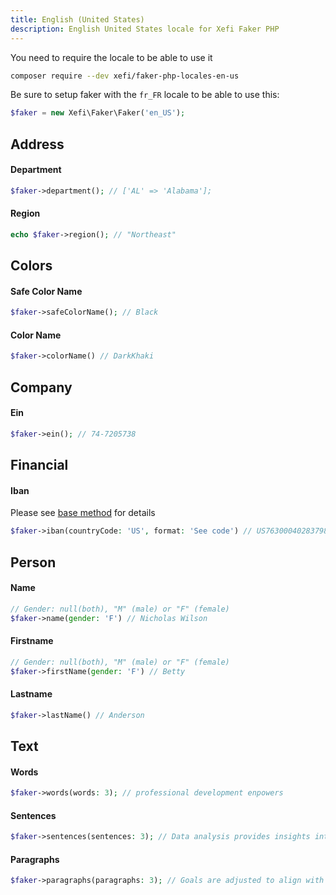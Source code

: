 ```yaml
---
title: English (United States)
description: English United States locale for Xefi Faker PHP
---
```


You need to require the locale to be able to use it
```bash
composer require --dev xefi/faker-php-locales-en-us
```

Be sure to setup faker with the `fr_FR` locale to be able to use this:

```php
$faker = new Xefi\Faker\Faker('en_US');
```

## Address

#### Department
```php
$faker->department(); // ['AL' => 'Alabama'];
```

#### Region
```php
echo $faker->region(); // "Northeast"
```

## Colors

#### Safe Color Name

```php
$faker->safeColorName(); // Black
```

#### Color Name
```php
$faker->colorName() // DarkKhaki
```

## Company

#### Ein
```php
$faker->ein(); // 74-7205738
```

## Financial

#### Iban

Please see [base method](/extensions/financial#iban) for details

```php
$faker->iban(countryCode: 'US', format: 'See code') // US7630004028379876543210943
```

## Person

#### Name
```php
// Gender: null(both), "M" (male) or "F" (female)
$faker->name(gender: 'F') // Nicholas Wilson
```

#### Firstname
```php
// Gender: null(both), "M" (male) or "F" (female)
$faker->firstName(gender: 'F') // Betty
```

#### Lastname
```php
$faker->lastName() // Anderson
```

## Text

#### Words

```php
$faker->words(words: 3); // professional development enpowers
```

#### Sentences

```php
$faker->sentences(sentences: 3); // Data analysis provides insights into performance ...
```

#### Paragraphs

```php
$faker->paragraphs(paragraphs: 3); // Goals are adjusted to align with shifting ...
```
